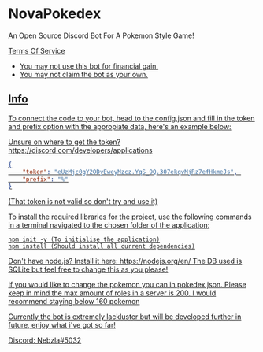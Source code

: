 <h1>NovaPokedex</h1>
An Open Source Discord Bot For A Pokemon Style Game!


<u>Terms Of Service<u>
- You may not use this bot for financial gain.
- You may not claim the bot as your own.
  
  
<h2>Info</h2>

  
To connect the code to your bot, head to the config.json and fill in the token and prefix option with the appropiate data, here's an example below:

Unsure on where to get the token? https://discord.com/developers/applications
```json
{
    "token": "eUzMjc0gY2ODyEweyMzcz.YqS_9Q.307ekqvMjRz7efHkmeJs", 
    "prefix": "%"
}
```
(That token is not valid so don't try and use it)
  
To install the required libraries for the project, use the following commands in a terminal navigated to the chosen folder of the application:
```
npm init -y (To initialise the application)
npm install (Should install all current dependencies)
```
  
Don't have node.js? Install it here: https://nodejs.org/en/
The DB used is SQLite but feel free to change this as you please!
  
If you would like to change the pokemon you can in pokedex.json. Please keep in mind the max amount of roles in a server is 200. I would recommend staying below 160 pokemon
  
Currently the bot is extremely lackluster but will be developed further in future, enjoy what i've got so far!

Discord: Nebzla#5032


